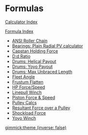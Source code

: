 # Formulas

[Calculator Index](http:\\www.scenic-shop.com\Calculators)

[Formula Index]()

* [ANSI Roller Chain](chain_ansi.md)
* [Bearings: Plain Radial PV calculator](bearing_plainPV.md)
* [Capstan Holding Force](capstan_holding_force.md)
* [D:d Ratio](D-to-d.md)
* [Drums: Helical Payout](drums_helicalpayout.md)
* [Drums: Yoyo Payout](drums_yoyopayout.md)
* [Drums: Max Unbraced Length](drums_unbraced_length.md)
* [Fleet Angle](fleet_angle.md)
* [Frustum Flatten](frustum.md)
* [HP Force/Speed](hp_force_speed.md)
* [Linepull Winch](winch_linepull.md)
* [Piston Force & Speed](piston_force_speed.md)
* [Pulley Calcs](pulleys.md)
* [Resultant Force over a Pulley](resultant_force.md)
* [Shockload Force](shockload.md)
* [Yoyo Winch](winch_yoyo.md)

[gimmick:theme (inverse: false)](yeti)

<script src="http://www.scenic-shop.com/mint/?js" type="text/javascript"></script>